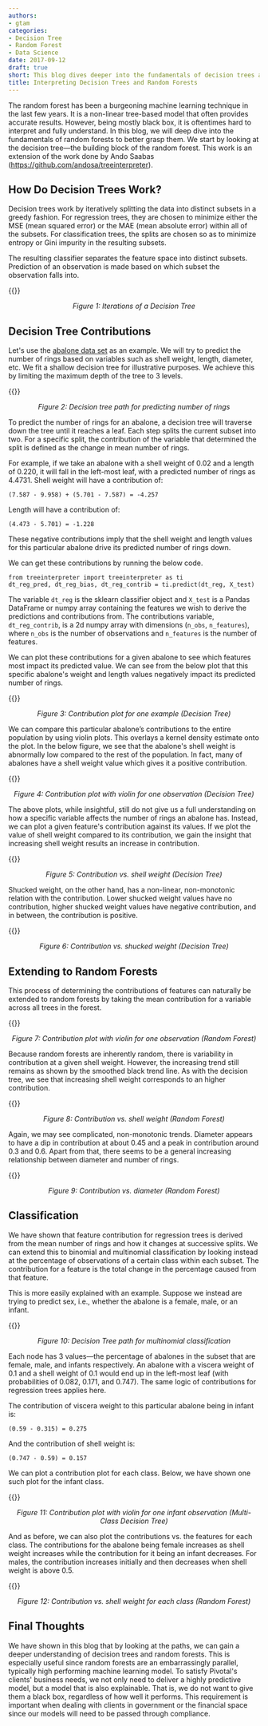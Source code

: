 ```yaml
---
authors:
- gtam
categories:
- Decision Tree
- Random Forest
- Data Science
date: 2017-09-12
draft: true
short: This blog dives deeper into the fundamentals of decision trees and random forests to better interpret them.
title: Interpreting Decision Trees and Random Forests
---
```


The random forest has been a burgeoning machine learning technique in the last few years. It is a non-linear tree-based model that often provides accurate results. However, being mostly black box, it is oftentimes hard to interpret and fully understand. In this blog, we will deep dive into the fundamentals of random forests to better grasp them. We start by looking at the decision tree—the building block of the random forest. This work is an extension of the work done by Ando Saabas (https://github.com/andosa/treeinterpreter).

## How Do Decision Trees Work?
Decision trees work by iteratively splitting the data into distinct subsets in a greedy fashion. For regression trees, they are chosen to minimize either the MSE (mean squared error) or the MAE (mean absolute error) within all of the subsets. For classification trees, the splits are chosen so as to minimize entropy or Gini impurity in the resulting subsets.

The resulting classifier separates the feature space into distinct subsets. Prediction of an observation is made based on which subset the observation falls into.

{{<responsive-figure src="/images/interpreting-decision-trees-and-random-forests/dt_iterations.png" class="center">}}
<center><em>Figure 1: Iterations of a Decision Tree</em></center>

## Decision Tree Contributions
Let's use the [abalone data set](https://archive.ics.uci.edu/ml/datasets/abalone) as an example. We will try to predict the number of rings based on variables such as shell weight, length, diameter, etc. We fit a shallow decision tree for illustrative purposes. We achieve this by limiting the maximum depth of the tree to 3 levels.

{{<responsive-figure src="/images/interpreting-decision-trees-and-random-forests/reg_dt_path.png" class="center">}}
<center><em>Figure 2: Decision tree path for predicting number of rings</em></center>

To predict the number of rings for an abalone, a decision tree will traverse down the tree until it reaches a leaf. Each step splits the current subset into two. For a specific split, the contribution of the variable that determined the split is defined as the change in mean number of rings.

For example, if we take an abalone with a shell weight of 0.02 and a length of 0.220, it will fall in the left-most leaf, with a predicted number of rings as 4.4731. Shell weight will have a contribution of:
```
(7.587 - 9.958) + (5.701 - 7.587) = -4.257
```
Length will have a contribution of:
```
(4.473 - 5.701) = -1.228
```
These negative contributions imply that the shell weight and length values for this particular abalone drive its predicted number of rings down.

We can get these contributions by running the below code. 

```
from treeinterpreter import treeinterpreter as ti
dt_reg_pred, dt_reg_bias, dt_reg_contrib = ti.predict(dt_reg, X_test)
```

The variable `dt_reg` is the sklearn classifier object and `X_test` is a Pandas DataFrame or numpy array containing the features we wish to derive the predictions and contributions from. The contributions variable, `dt_reg_contrib`, is a 2d numpy array with dimensions (`n_obs`, `n_features`), where `n_obs` is the number of observations and `n_features` is the number of features.

We can plot these contributions for a given abalone to see which features most impact its predicted value. We can see from the below plot that this specific abalone's weight and length values negatively impact its predicted number of rings.

{{<responsive-figure src="/images/interpreting-decision-trees-and-random-forests/contribution_plot_dt_reg.png" class="center">}}
<center><em>Figure 3: Contribution plot for one example (Decision Tree)</em></center>

We can compare this particular abalone’s contributions to the entire population by using violin plots. This overlays a kernel density estimate onto the plot. In the below figure, we see that the abalone's shell weight is abnormally low compared to the rest of the population. In fact, many of abalones have a shell weight value which gives it a positive contribution.

{{<responsive-figure src="/images/interpreting-decision-trees-and-random-forests/contribution_plot_violin_dt_reg.png" class="center">}}
<center><em>Figure 4: Contribution plot with violin for one observation (Decision Tree)</em></center>

The above plots, while insightful, still do not give us a full understanding on how a specific variable affects the number of rings an abalone has. Instead, we can plot a given feature's contribution against its values. If we plot the value of shell weight compared to its contribution, we gain the insight that increasing shell weight results an increase in contribution.

{{<responsive-figure src="/images/interpreting-decision-trees-and-random-forests/shell_weight_contribution_dt.png" class="center">}}
<center><em>Figure 5: Contribution vs. shell weight (Decision Tree)</em></center>

Shucked weight, on the other hand, has a non-linear, non-monotonic relation with the contribution. Lower shucked weight values have no contribution, higher shucked weight values have negative contribution, and in between, the contribution is positive.

{{<responsive-figure src="/images/interpreting-decision-trees-and-random-forests/shucked_weight_contribution_dt.png" class="center">}}
<center><em>Figure 6: Contribution vs. shucked weight (Decision Tree)</em></center>

## Extending to Random Forests
This process of determining the contributions of features can naturally be extended to random forests by taking the mean contribution for a variable across all trees in the forest.

{{<responsive-figure src="/images/interpreting-decision-trees-and-random-forests/contribution_plot_violin_rf.png" class="center">}}
<center><em>Figure 7: Contribution plot with violin for one observation (Random Forest)</em></center>

Because random forests are inherently random, there is variability in contribution at a given shell weight. However, the increasing trend still remains as shown by the smoothed black trend line. As with the decision tree, we see that increasing shell weight corresponds to an higher contribution.

{{<responsive-figure src="/images/interpreting-decision-trees-and-random-forests/shell_weight_contribution_rf.png" class="center">}}
<center><em>Figure 8: Contribution vs. shell weight (Random Forest)</em></center>

Again, we may see complicated, non-monotonic trends. Diameter appears to have a dip in contribution at about 0.45 and a peak in contribution around 0.3 and 0.6. Apart from that, there seems to be a general increasing relationship between diameter and number of rings.

{{<responsive-figure src="/images/interpreting-decision-trees-and-random-forests/diameter_contribution_rf.png" class="center">}}
<center><em>Figure 9: Contribution vs. diameter (Random Forest)</em></center>

## Classification
We have shown that feature contribution for regression trees is derived from the mean number of rings and how it changes at successive splits. We can extend this to binomial and multinomial classification by looking instead at the percentage of observations of a certain class within each subset. The contribution for a feature is the total change in the percentage caused from that feature.

This is more easily explained with an example. Suppose we instead are trying to predict sex, i.e., whether the abalone is a female, male, or an infant.

{{<responsive-figure src="/images/interpreting-decision-trees-and-random-forests/multi_clf_dt_path.png" class="center">}}
<center><em>Figure 10: Decision Tree path for multinomial classification</em></center>

Each node has 3 values—the percentage of abalones in the subset that are female, male, and infants respectively. An abalone with a viscera weight of 0.1 and a shell weight of 0.1 would end up in the left-most leaf (with probabilities of 0.082, 0.171, and 0.747). The same logic of contributions for regression trees applies here.

The contribution of viscera weight to this particular abalone being in infant is:
```
(0.59 - 0.315) = 0.275
```
And the contribution of shell weight is:
```
(0.747 - 0.59) = 0.157
```

We can plot a contribution plot for each class. Below, we have shown one such plot for the infant class.

{{<responsive-figure src="/images/interpreting-decision-trees-and-random-forests/contribution_plot_violin_multi_clf_dt.png" class="center">}}
<center><em>Figure 11: Contribution plot with violin for one infant observation (Multi-Class Decision Tree)</em></center>

And as before, we can also plot the contributions vs. the features for each class. The contributions for the abalone being female increases as shell weight increases while the contribution for it being an infant decreases. For males, the contribution increases initially and then decreases when shell weight is above 0.5.

{{<responsive-figure src="/images/interpreting-decision-trees-and-random-forests/shell_weight_contribution_by_sex_rf.png" class="center">}}
<center><em>Figure 12: Contribution vs. shell weight for each class (Random Forest)</em></center>

## Final Thoughts
We have shown in this blog that by looking at the paths, we can gain a deeper understanding of decision trees and random forests. This is especially useful since random forests are an embarrassingly parallel, typically high performing machine learning model. To satisfy Pivotal's clients' business needs, we not only need to deliver a highly predictive model, but a model that is also explainable. That is, we do not want to give them a black box, regardless of how well it performs. This requirement is important when dealing with clients in government or the financial space since our models will need to be passed through compliance.
